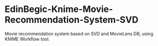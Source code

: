 # EdinBegic-Knime-Movie-Recommendation-System-SVD
Movie recommendation system  based on SVD and MovieLens DB, using KNIME Workflow tool.
